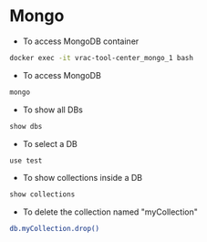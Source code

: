 # Mongo

* To access MongoDB container
```bash
docker exec -it vrac-tool-center_mongo_1 bash 
```
* To access MongoDB
```bash
mongo
```
* To show all DBs
```bash
show dbs
```
* To select a DB
```bash
use test
```
* To show collections inside a DB
```bash
show collections
```
* To delete the collection named "myCollection"
```bash
db.myCollection.drop()
```
